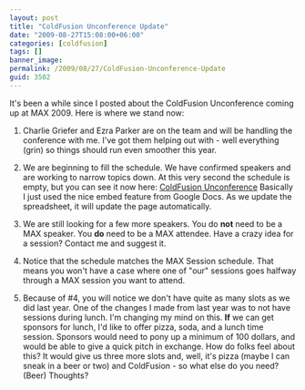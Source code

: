 ```yaml
---
layout: post
title: "ColdFusion Unconference Update"
date: "2009-08-27T15:08:00+06:00"
categories: [coldfusion]
tags: []
banner_image: 
permalink: /2009/08/27/ColdFusion-Unconference-Update
guid: 3502
---
```


It's been a while since I posted about the ColdFusion Unconference coming up at MAX 2009. Here is where we stand now:

1) Charlie Griefer and Ezra Parker are on the team and will be handling the conference with me. I've got them helping out with - well everything (grin) so things should run even smoother this year. 

2) We are beginning to fill the schedule. We have confirmed speakers and are working to narrow topics down. At this very second the schedule is empty, but you can see it now here: <a href="http://www.raymondcamden.com/page.cfm/ColdFusion-Unconference">ColdFusion Unconference</a> Basically I just used the nice embed feature from Google Docs. As we update the spreadsheet, it will update the page automatically.

3) We are still looking for a few more speakers. You do <b>not</b> need to be a MAX speaker. You <b>do</b> need to be a MAX attendee. Have a crazy idea for a session? Contact me and suggest it.

4) Notice that the schedule matches the MAX Session schedule. That means you won't have a case where one of "our" sessions goes halfway through a MAX session you want to attend.

5) Because of #4, you will notice we don't have quite as many slots as we did last year. One of the changes I made from last year was to not have sessions during lunch. I'm changing my mind on this. <b>If</b> we can get sponsors for lunch, I'd like to offer pizza, soda, and a lunch time session. Sponsors would need to pony up a minimum of 100 dollars, and would be able to give a quick pitch in exchange. How do folks feel about this? It would give us three more slots and, well, it's pizza (maybe I can sneak in a beer or two) and ColdFusion - so what else do you need? (Beer) Thoughts?